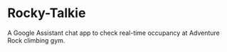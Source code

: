 # Rocky-Talkie
A Google Assistant chat app to check real-time occupancy at Adventure Rock climbing gym.
